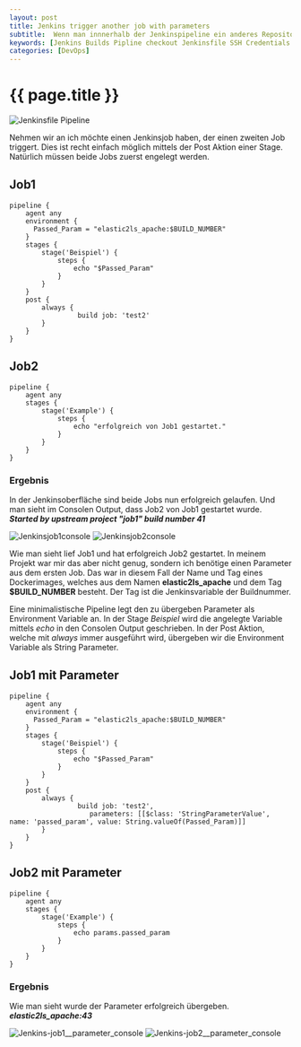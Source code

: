 ```yaml
---
layout: post
title: Jenkins trigger another job with parameters
subtitle:  Wenn man innnerhalb der Jenkinspipeline ein anderes Repository auschecken muss, abseits von dem in welchem die Configuration (Jenkinsfile u.a.), geht das mit folgendem Snippet.
keywords: [Jenkins Builds Pipline checkout Jenkinsfile SSH Credentials ]
categories: [DevOps]
---
```

# {{ page.title }}

![Jenkinsfile Pipeline](../../img/jenkins-300x182.webp)

Nehmen wir an ich möchte einen Jenkinsjob haben, der einen zweiten Job triggert. Dies ist recht einfach möglich mittels der Post Aktion einer Stage. Natürlich müssen beide Jobs zuerst engelegt werden.

## Job1

```
pipeline {
    agent any
    environment {
      Passed_Param = "elastic2ls_apache:$BUILD_NUMBER"
    }
    stages {
        stage('Beispiel') {
            steps {
                echo "$Passed_Param"
            }
        }
    }
    post {
        always {
                 build job: 'test2'
        }
    }
}
```

## Job2
```
pipeline {
    agent any
    stages {
        stage('Example') {
            steps {
                echo "erfolgreich von Job1 gestartet."
            }
        }
    }
}
```

### Ergebnis
In der Jenkinsoberfläche sind beide Jobs nun erfolgreich gelaufen. Und man sieht im Consolen Output, dass Job2 von Job1 gestartet wurde. ***Started by upstream project "job1" build number 41***

![Jenkinsjob1console](../../img/Jenkins-job1_console.webp)
![Jenkinsjob2console](../../img/Jenkins-job2_console.webp)

Wie man sieht lief Job1 und hat erfolgreich Job2 gestartet. In meinem Projekt war mir das aber nicht genug, sondern ich benötige einen Parameter aus dem ersten Job. Das war in diesem Fall der Name und Tag eines Dockerimages, welches aus dem Namen **elastic2ls_apache** und dem Tag **$BUILD_NUMBER** besteht. Der Tag ist die Jenkinsvariable der Buildnummer.

Eine minimalistische Pipeline legt den zu übergeben Parameter als Environment Variable an.  In der Stage *Beispiel* wird die angelegte Variable mittels *echo*  in den Consolen Output geschrieben. In der Post Aktion, welche mit *always* immer ausgeführt wird, übergeben wir die Environment Variable als String Parameter.

## Job1 mit Parameter
```
pipeline {
    agent any
    environment {
      Passed_Param = "elastic2ls_apache:$BUILD_NUMBER"
    }
    stages {
        stage('Beispiel') {
            steps {
                echo "$Passed_Param"
            }
        }
    }
    post {
        always {
                 build job: 'test2',
                    parameters: [[$class: 'StringParameterValue', name: 'passed_param', value: String.valueOf(Passed_Param)]]
        }
    }
}
```

## Job2 mit Parameter

```
pipeline {
    agent any
    stages {
        stage('Example') {
            steps {
                echo params.passed_param
            }
        }
    }
}
```

### Ergebnis
Wie man sieht wurde der Parameter erfolgreich übergeben. ***elastic2ls_apache:43***

![Jenkins-job1__parameter_console](../../img/Jenkins-job1__parameter_console.webp)
![Jenkins-job2__parameter_console](../../img/Jenkins-job2__parameter_console.webp)
